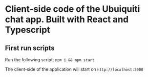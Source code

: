 
# Client-side code of the Ubuiquiti chat app. Built with React and Typescript

## First run scripts

Run the following script:
`npm i && npm start`

The client-side of the application will start on `http://localhost:3000`
